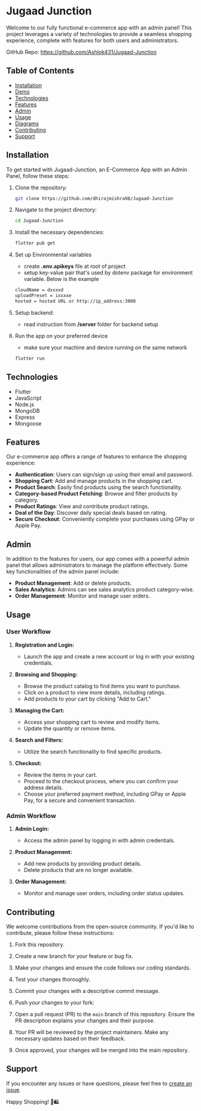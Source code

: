 # Jugaad Junction

Welcome to our fully functional e-commerce app with an admin panel! This project leverages a variety of technologies to provide a seamless shopping experience, complete with features for both users and administrators.

GitHub Repo: https://github.com/Ashlok431/Jugaad-Junction <br>


## Table of Contents

- [Installation](#installation)
- [Demo](#demo)
- [Technologies](#technologies)  
- [Features](#features)
- [Admin](#admin)  
- [Usage](#usage)
- [Diagrams](#diagrams)
- [Contributing](#contributing)
- [Support](#support)



## Installation
To get started with Jugaad-Junction, an E-Commerce App with an Admin Panel, follow these steps:

1. Clone the repository:
   ```bash
   git clone https://github.com/dhirajmishra98/Jugaad-Junction

2. Navigate to the project directory:
   ```bash
   cd Jugaad-Junction

3. Install the necessary dependencies:
   ```bash
   flutter pub get

4. Set up Environmental variables
    - create **.env.apikeys** file at root of project
    - setup key-value pair that's used by dotenv package for environment variable. Below is the example
    ```bash
    cloudName = dxxxxd
    uploadPreset = ixxxxe
    hosted = hosted URL or http://ip_address:3000 

5. Setup backend:
   - read instruction from **/server** folder for backend setup

6. Run the app on your preferred device
   - make sure your machine and device running on the same network
   ```bash
   flutter run

## Technologies
- Flutter
- JavaScript
- Node.js
- MongoDB
- Express
- Mongoose

## Features
Our e-commerce app offers a range of features to enhance the shopping experience:

- **Authentication**: Users can sign/sign up using their email and password.
- **Shopping Cart**: Add and manage products in the shopping cart.
- **Product Search**: Easily find products using the search functionality.
- **Category-based Product Fetching**: Browse and filter products by category.
- **Product Ratings**: View and contribute product ratings.
- **Deal of the Day**: Discover daily special deals based on rating.
- **Secure Checkout**: Conveniently complete your purchases using GPay or Apple Pay.

## Admin 
In addition to the features for users, our app comes with a powerful admin panel that allows administrators to manage the platform effectively. Some key functionalities of the admin panel include:

- **Product Management**: Add or delete products.
- **Sales Analytics**: Admins can see sales analytics product category-wise.
- **Order Management**: Monitor and manage user orders.

## Usage

### User Workflow

1. **Registration and Login:**
   - Launch the app and create a new account or log in with your existing credentials.
   
2. **Browsing and Shopping:**
   - Browse the product catalog to find items you want to purchase.
   - Click on a product to view more details, including ratings.
   - Add products to your cart by clicking "Add to Cart."

3. **Managing the Cart:**
   - Access your shopping cart to review and modify items.
   - Update the quantity or remove items.

4. **Search and Filters:**
   - Utilize the search functionality to find specific products.

5. **Checkout:**
   - Review the items in your cart.
   - Proceed to the checkout process, where you can confirm your address details.
   - Choose your preferred payment method, including GPay or Apple Pay, for a secure and convenient transaction.

### Admin Workflow

1. **Admin Login:**
   - Access the admin panel by logging in with admin credentials.

2. **Product Management:**
   - Add new products by providing product details.
   - Delete products that are no longer available.

3. **Order Management:**
   - Monitor and manage user orders, including order status updates.
  
     
## Contributing
We welcome contributions from the open-source community. If you'd like to contribute, please follow these instructions:
1. Fork this repository.

2. Create a new branch for your feature or bug fix.

3. Make your changes and ensure the code follows our coding standards.

4. Test your changes thoroughly.

5. Commit your changes with a descriptive commit message.

6. Push your changes to your fork:

7. Open a pull request (PR) to the `main` branch of this repository. Ensure the PR description explains your changes and their purpose.

8. Your PR will be reviewed by the project maintainers. Make any necessary updates based on their feedback.

9. Once approved, your changes will be merged into the main repository.


## Support
If you encounter any issues or have questions, please feel free to [create an issue](https://github.com/Ashlok431/Jugaad-Junction).

Happy Shopping! 🛒🛍️


